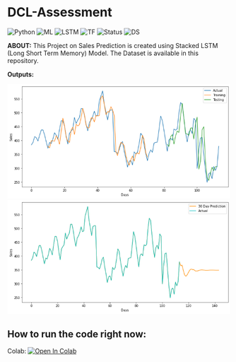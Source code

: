 # DCL-Assessment

![Python](https://img.shields.io/badge/Python-3.x-red) ![ML](https://img.shields.io/badge/Machine-Learning-blue) ![LSTM](https://img.shields.io/badge/Model-LSTM-lightgrey) ![TF](https://img.shields.io/badge/TensorFlow-2.x-orange) ![Status](https://img.shields.io/badge/Status-Completed-success) ![DS](https://img.shields.io/badge/Data-Science-ff69b4)

**ABOUT:** This Project on Sales Prediction is created using Stacked LSTM (Long Short Term Memory) Model. The Dataset is available in this repository.


**Outputs:**

![alt text](https://github.com/i1idan/DCL-Assessment/blob/main/images/ss1.png)
![alt text](https://github.com/i1idan/DCL-Assessment/blob/main/images/ss2.png)




## How to run the code right now:

Colab:
[![Open In Colab](https://colab.research.google.com/assets/colab-badge.svg)](https://colab.research.google.com/github/i1idan/DCL-Assessment/blob/main/DCL_Assessment.ipynb)
